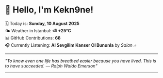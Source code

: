 # 👋 Hello, I'm Kekn9ne!

🗓️ Today is: **Sunday, 10 August 2025**  
🌤️ Weather in Istanbul: **⛅️  +25°C**  
📊 GitHub Contributions: **68**  
🎧 Currently Listening: **Al Sevgilim Kanser Ol Bununla** by *Saian* 🎶

---

_"To know even one life has breathed easier because you have lived. This is to have succeeded. — *Ralph Waldo Emerson*"_

---
